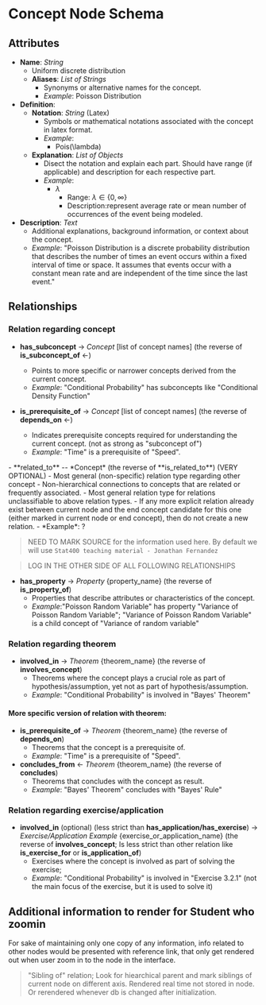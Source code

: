 # Concept Node Schema

## Attributes

- **Name**: *String*
  - Uniform discrete distribution
  - **Aliases**: *List of Strings*
    - Synonyms or alternative names for the concept. 
    - *Example*: Poisson Distribution
- **Definition**:
  - **Notation**: *String* (Latex)
    - Symbols or mathematical notations associated with the concept in latex format.
    - *Example*: 
      - Pois(\lambda)
  - **Explanation**: *List of Objects*
    - Disect the notation and explain each part. Should have range (if applicable) and description for each respective part.
    - *Example*:
      - $\lambda$ 
        - Range: $\lambda \in \{0, \infty\}$
        - Description:represent average rate or mean number of occurrences of the event being modeled. 
- **Description**: *Text*
  - Additional explanations, background information, or context about the concept.
  - *Example*: "Poisson Distribution is a discrete probability distribution that describes the number of times an event occurs within a fixed interval of time or space. It assumes that events occur with a constant mean rate and are independent of the time since the last event."



## Relationships
### Relation regarding concept

- **has_subconcept** → *Concept* [list of concept names] (the reverse of **is_subconcept_of** ←)
  - Points to more specific or narrower concepts derived from the current concept.
  - *Example*: "Conditional Probability" has subconcepts like "Conditional Density Function"

- **is_prerequisite_of** → *Concept* [list of concept names] (the reverse of **depends_on** ←)
  - Indicates prerequisite concepts required for understanding the current concept. (not as strong as "subconcept of")
  - *Example*: "Time" is a prerequisite of "Speed".

<ignore>
<!-- Information in ignore tag should not be taken into consideration by LLM -->
<depricated>
- **related_to** -- *Concept* (the reverse of **is_related_to**) (VERY OPTIONAL)
  - Most general (non-specific) relation type regarding other concept 
  - Non-hierarchical connections to concepts that are related or frequently associated.
  - Most general relation type for relations unclassifiable to above relation types.
  - If any more explicit relation already exist between current node and the end concept candidate for this one (either marked in current node or end concept), then do not create a new relation.
  - *Example*: ?
  <!-- This is depricated because, now that we only log the relation in one direction, relation not logged in current node can result in unwanted "related_to" relation -- for example, in the case of Poisson Distritubution, "Discrete Distrubution" has it as a subconcept, so there is no need for an "related_to" relation created on the Poisson Distrubution; yet LLM usually logs this relation. -->
</depricated>


  > NEED TO MARK SOURCE for the information used here. By default we will use `Stat400 teaching material - Jonathan Fernandez`


> LOG IN THE OTHER SIDE OF ALL FOLLOWING RELATIONSHIPS
- **has_property** → *Property* {property_name} (the reverse of **is_property_of**)
  - Properties that describe attributes or characteristics of the concept.
  - *Example*:"Poisson Random Variable" has property "Variance of Poisson Random Variable"; "Variance of Poisson Random Variable" is a child concept of "Variance of random variable" 

### Relation regarding theorem
- **involved_in** → *Theorem* {theorem_name} (the reverse of **involves_concept**) 
  - Theorems where the concept plays a crucial role as part of hypothesis/assumption, yet not as part of hypothesis/assumption.
  - *Example*: "Conditional Probability" is involved in "Bayes' Theorem"
#### More specific version of relation with theorem:
- **is_prerequisite_of** → *Theorem* {theorem_name} (the reverse of **depends_on**)
  - Theorems that the concept is a prerequisite of.
  - *Example*: "Time" is a prerequisite of "Speed".
- **concludes_from** ← *Theorem* {theorem_name} (the reverse of **concludes**)
  - Theorems that concludes with the concept as result.
  - *Example*: "Bayes' Theorem" concludes with "Bayes' Rule"

### Relation regarding exercise/application
- **involved_in** (optional) (less strict than **has_application/has_exercise**) → *Exercise/Application Example* {exercise_or_application_name} (the reverse of **involves_concept**; Is less strict than other relation like **is_exercise_for** or **is_application_of**)
  - Exercises where the concept is involved as part of solving the exercise;
  - *Example*: "Conditional Probability" is involved in "Exercise 3.2.1" (not the main focus of the exercise, but it is used to solve it)



## Additional information to render for Student who zoomin
For sake of maintaining only one copy of any information, info related to other nodes would be presented with reference link, that only get rendered out when user zoom in to the node in the interface.

> "Sibling of" relation; Look for hiearchical parent and mark siblings of current node on different axis. Rendered real time not stored in node. Or rerendered whenever db is changed after initialization.
</ignore>